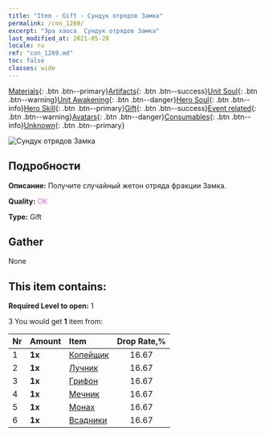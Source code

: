 ```yaml
---
title: "Item - Gift - Сундук отрядов Замка"
permalink: /con_1269/
excerpt: "Эра хаоса  Сундук отрядов Замка"
last_modified_at: 2021-05-28
locale: ru
ref: "con_1269.md"
toc: false
classes: wide
---
```

 [Materials](/ItemsRU/){: .btn .btn--primary}[Artifacts](/ItemsRU/Artifacts/){: .btn .btn--success}[Unit Soul](/ItemsRU/UnitSoul/){: .btn .btn--warning}[Unit Awakening](/ItemsRU/UnitAwakening/){: .btn .btn--danger}[Hero Soul](/ItemsRU/HeroSoul/){: .btn .btn--info}[Hero Skill](/ItemsRU/HeroSkill/){: .btn .btn--primary}[Gift](/ItemsRU/Gift/){: .btn .btn--success}[Event related](/ItemsRU/Events/){: .btn .btn--warning}[Avatars](/ItemsRU/Avatars/){: .btn .btn--danger}[Consumables](/ItemsRU/Consumables/){: .btn .btn--info}[Unknown](/ItemsRU/Unknown/){: .btn .btn--primary}

 ![Сундук отрядов Замка](/images/t/i_904001.png)

## Подробности
 **Описание:** Получите случайный жетон отряда фракции Замка.

 **Quality:** <span style="color: #DA70D6">OK</span>

 **Type:** Gift

## Gather

  None

## This item contains:

 **Required Level to open:** 1

 3 You would get **1** item  from:

  | Nr | Amount |     Item    | Drop Rate,% |
  |:---|:-------|:------------|:---------:|
  | 1 |  **1x** | [Копейщик](/ItemsRU/unt_190/) | 16.67 | 
  | 2 |  **1x** | [Лучник](/ItemsRU/unt_191/) | 16.67 | 
  | 3 |  **1x** | [Грифон](/ItemsRU/unt_192/) | 16.67 | 
  | 4 |  **1x** | [Мечник](/ItemsRU/unt_193/) | 16.67 | 
  | 5 |  **1x** | [Монах](/ItemsRU/unt_194/) | 16.67 | 
  | 6 |  **1x** | [Всадники](/ItemsRU/unt_195/) | 16.67 | 

